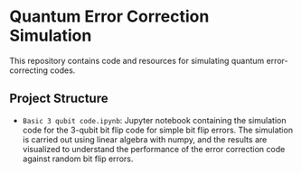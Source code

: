 # Quantum Error Correction Simulation

This repository contains code and resources for simulating quantum error-correcting codes.

## Project Structure

- `Basic 3 qubit code.ipynb`: Jupyter notebook containing the simulation code for the 3-qubit bit flip code for simple bit flip errors. The simulation is carried out using linear algebra with numpy, and the results are visualized to understand the performance of the error correction code against random bit flip errors.
